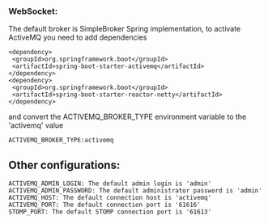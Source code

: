 ### WebSocket:

The default broker is SimpleBroker Spring implementation, to activate ActiveMQ you need to add dependencies

 ```
<dependency>
  <groupId>org.springframework.boot</groupId>
  <artifactId>spring-boot-starter-activemq</artifactId>
</dependency>
<dependency>
  <groupId>org.springframework.boot</groupId>
  <artifactId>spring-boot-starter-reactor-netty</artifactId>
</dependency>
```
and convert the ACTIVEMQ_BROKER_TYPE environment variable to the 'activemq' value

```
ACTIVEMQ_BROKER_TYPE:activemq
```

## Other configurations:

```
ACTIVEMQ_ADMIN_LOGIN: The default admin login is 'admin'
ACTIVEMQ_ADMIN_PASSWORD: The default administrator password is 'admin'
ACTIVEMQ_HOST: The default connection host is 'activemq'
ACTIVEMQ_PORT: The default connection port is '61616'
STOMP_PORT: The default STOMP connection port is '61613'
```